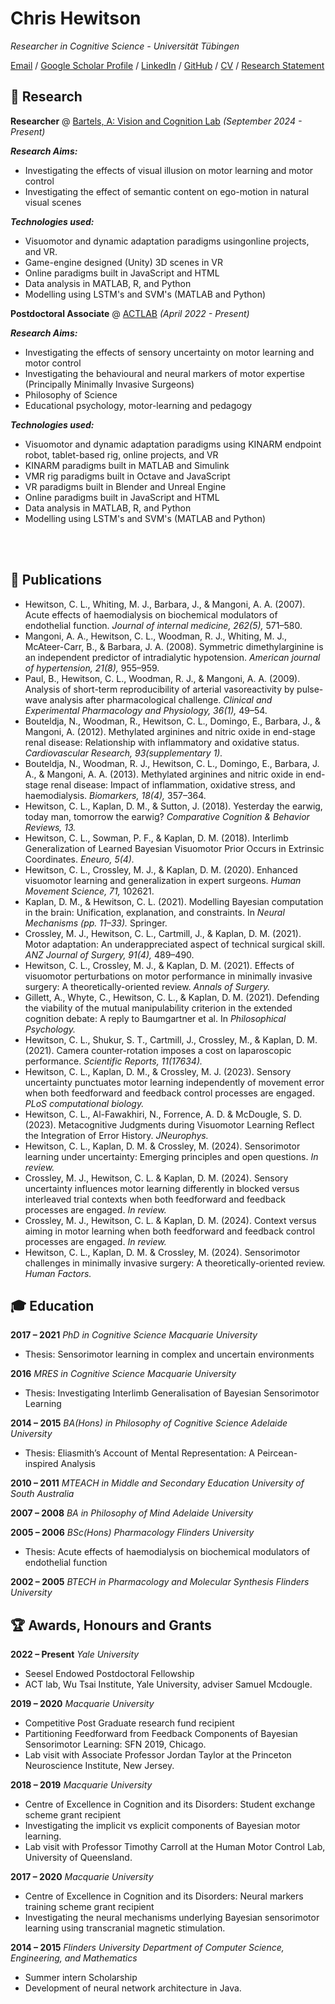 # Chris Hewitson

_Researcher in Cognitive Science - Universität Tübingen_ <br>

[Email](mailto:christopher.hewitson@tuebingen.mpg.de) / [Google Scholar Profile](https://scholar.google.com/citations?user=cf7nRM8AAAAJ&hl=en&oi=ao) / [LinkedIn](https://au.linkedin.com/in/chris-hewitson-b77b11200) / 
[GitHub](https://github.com/hewitsonchris/) / [CV](https://github.com/Hewitsonchris/professional_website/raw/main/2021_CV%20%281%29.pdf) / [Research&nbsp;Statement](https://github.com/Hewitsonchris/professional_website/raw/main/Teaching_and_Research_Statement.pdf)



## 🧠 Research

**Researcher** @ [Bartels, A: Vision and Cognition Lab](https://uni-tuebingen.de/forschung/forschungsschwerpunkte/cin/arbeitsgruppen-alumni/arbeitsgruppen/bartels-a-vision-and-cognition/) _(September 2024 - Present)_ <br>
  
  **_Research Aims:_**
  - Investigating the effects of visual illusion on motor learning and motor control
  - Investigating the effect of semantic content on ego-motion in natural visual scenes
    
  **_Technologies used:_**
  - Visuomotor and dynamic adaptation paradigms usingonline projects, and VR.
  - Game-engine designed (Unity) 3D scenes in VR
  - Online paradigms built in JavaScript and HTML
  - Data analysis in MATLAB, R, and Python
  - Modelling using LSTM's and SVM's (MATLAB and Python)

**Postdoctoral Associate** @ [ACTLAB](http://actcompthink.org/) _(April 2022 - Present)_ <br>
  
  **_Research Aims:_**
  - Investigating the effects of sensory uncertainty on motor learning and motor control
  - Investigating the behavioural and neural markers of motor expertise (Principally Minimally Invasive Surgeons)
  - Philosophy of Science
  - Educational psychology, motor-learning and pedagogy
    
  **_Technologies used:_**
  - Visuomotor and dynamic adaptation paradigms using KINARM endpoint robot, tablet-based rig, online projects, and VR
  - KINARM paradigms built in MATLAB and Simulink
  - VMR rig paradigms built in Octave and JavaScript
  - VR paradigms built in Blender and Unreal Engine
  - Online paradigms built in JavaScript and HTML
  - Data analysis in MATLAB, R, and Python
  - Modelling using LSTM's and SVM's (MATLAB and Python)
  
       
<br><br>

## 📖 Publications
- Hewitson, C. L., Whiting, M. J., Barbara, J., & Mangoni, A. A. (2007). Acute effects of haemodialysis on biochemical modulators of endothelial function. *Journal of internal medicine, 262(5),* 571–580.
- Mangoni, A. A., Hewitson, C. L., Woodman, R. J., Whiting, M. J., McAteer-Carr, B., & Barbara, J. A. (2008). Symmetric dimethylarginine is an independent predictor of intradialytic hypotension. *American journal of hypertension, 21(8),* 955–959.
- Paul, B., Hewitson, C. L., Woodman, R. J., & Mangoni, A. A. (2009). Analysis of short-term reproducibility of arterial vasoreactivity by pulse-wave analysis after pharmacological challenge. *Clinical and Experimental Pharmacology and Physiology, 36(1),* 49–54.
- Bouteldja, N., Woodman, R., Hewitson, C. L., Domingo, E., Barbara, J., & Mangoni, A. (2012). Methylated arginines and nitric oxide in end-stage renal disease: Relationship with inflammatory and oxidative status. *Cardiovascular Research, 93(supplementary 1).*
- Bouteldja, N., Woodman, R. J., Hewitson, C. L., Domingo, E., Barbara, J. A., & Mangoni, A. A. (2013). Methylated arginines and nitric oxide in end-stage renal disease: Impact of inflammation, oxidative stress, and haemodialysis. *Biomarkers, 18(4),* 357–364.
- Hewitson, C. L., Kaplan, D. M., & Sutton, J. (2018). Yesterday the earwig, today man, tomorrow the earwig? *Comparative Cognition & Behavior Reviews, 13.*
- Hewitson, C. L., Sowman, P. F., & Kaplan, D. M. (2018). Interlimb Generalization of Learned Bayesian Visuomotor Prior Occurs in Extrinsic Coordinates. *Eneuro, 5(4).*
- Hewitson, C. L., Crossley, M. J., & Kaplan, D. M. (2020). Enhanced visuomotor learning and generalization in expert surgeons. *Human Movement Science, 71,* 102621.
- Kaplan, D. M., & Hewitson, C. L. (2021). Modelling Bayesian computation in the brain: Unification, explanation, and constraints. In *Neural Mechanisms (pp. 11–33).* Springer.
- Crossley, M. J., Hewitson, C. L., Cartmill, J., & Kaplan, D. M. (2021). Motor adaptation: An underappreciated aspect of technical surgical skill. *ANZ Journal of Surgery, 91(4),* 489–490.
- Hewitson, C. L., Crossley, M. J., & Kaplan, D. M. (2021). Effects of visuomotor perturbations on motor performance in minimally invasive surgery: A theoretically-oriented review. *Annals of Surgery.*
- Gillett, A., Whyte, C., Hewitson, C. L., & Kaplan, D. M. (2021). Defending the viability of the mutual manipulability criterion in the extended cognition debate: A reply to Baumgartner et al. In *Philosophical Psychology.*
- Hewitson, C. L., Shukur, S. T., Cartmill, J., Crossley, M., & Kaplan, D. M. (2021). Camera counter-rotation imposes a cost on laparoscopic performance. *Scientific Reports, 11(17634).*
- Hewitson, C. L., Kaplan, D. M., & Crossley, M. J. (2023).  Sensory uncertainty punctuates motor learning independently of movement error when both feedforward and feedback control processes are engaged.  *PLoS computational biology.*
- Hewitson, C. L., Al-Fawakhiri, N., Forrence, A. D. & McDougle, S. D. (2023). Metacognitive Judgments during Visuomotor Learning Reflect the Integration of Error History. *JNeurophys.*
- Hewitson, C. L., Kaplan, D. M. & Crossley, M. (2024). Sensorimotor learning under uncertainty: Emerging principles and open questions. *In review.*
- Crossley, M. J., Hewitson, C. L. & Kaplan, D. M. (2024). Sensory uncertainty influences motor learning differently in blocked versus interleaved trial contexts when both feedforward and feedback processes are engaged. *In review.*
- Crossley, M. J., Hewitson, C. L. & Kaplan, D. M. (2024). Context versus aiming in motor learning when both feedforward and feedback control processes are engaged. *In review.*
- Hewitson, C. L., Kaplan, D. M. & Crossley, M. (2024). Sensorimotor challenges in minimally invasive surgery: A theoretically-oriented review. *Human Factors.*


## 🎓 Education
**2017 – 2021**
*PhD in Cognitive Science*
*Macquarie University*
- Thesis: Sensorimotor learning in complex and uncertain environments

**2016**
*MRES in Cognitive Science*
*Macquarie University*
- Thesis: Investigating Interlimb Generalisation of Bayesian Sensorimotor Learning

**2014 – 2015**
*BA(Hons) in Philosophy of Cognitive Science*
*Adelaide University*
- Thesis: Eliasmith’s Account of Mental Representation: A Peircean-inspired Analysis

**2010 – 2011**
*MTEACH in Middle and Secondary Education*
*University of South Australia*

**2007 – 2008**
*BA in Philosophy of Mind*
*Adelaide University*

**2005 – 2006**
*BSc(Hons) Pharmacology*
*Flinders University*
- Thesis: Acute effects of haemodialysis on biochemical modulators of endothelial function

**2002 – 2005**
*BTECH in Pharmacology and Molecular Synthesis*
*Flinders University*

## 🏆 Awards, Honours and Grants
**2022 – Present**
*Yale University*
- Seesel Endowed Postdoctoral Fellowship
- ACT lab, Wu Tsai Institute, Yale University, adviser Samuel Mcdougle.

**2019 – 2020**
*Macquarie University*
- Competitive Post Graduate research fund recipient
- Partitioning Feedforward from Feedback Components of Bayesian Sensorimotor Learning: SFN 2019, Chicago.
- Lab visit with Associate Professor Jordan Taylor at the Princeton Neuroscience Institute, New Jersey.

**2018 – 2019**
*Macquarie University*
- Centre of Excellence in Cognition and its Disorders: Student exchange scheme grant recipient
- Investigating the implicit vs explicit components of Bayesian motor learning.
- Lab visit with Professor Timothy Carroll at the Human Motor Control Lab, University of Queensland.

**2017 – 2020**
*Macquarie University*
- Centre of Excellence in Cognition and its Disorders: Neural markers training scheme grant recipient
- Investigating the neural mechanisms underlying Bayesian sensorimotor learning using transcranial magnetic stimulation.

**2014 – 2015**
*Flinders University Department of Computer Science, Engineering, and Mathematics*
- Summer intern Scholarship
- Development of neural network architecture in Java.

